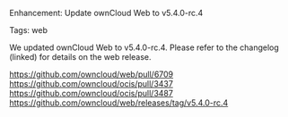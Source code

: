 Enhancement: Update ownCloud Web to v5.4.0-rc.4

Tags: web

We updated ownCloud Web to v5.4.0-rc.4. Please refer to the changelog (linked) for details on the web release.

https://github.com/owncloud/web/pull/6709
https://github.com/owncloud/ocis/pull/3437
https://github.com/owncloud/ocis/pull/3487
https://github.com/owncloud/web/releases/tag/v5.4.0-rc.4
